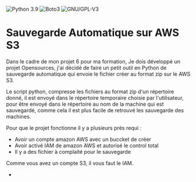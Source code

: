 ![Python 3.9](https://img.shields.io/badge/python-3.9%2B-green)
![Boto3](https://img.shields.io/badge/boto3-AWS_S3-yellow)
![GNU/GPL-V3](https://img.shields.io/badge/GNU-GPLv3-blue)

# Sauvegarde Automatique sur AWS S3

Dans le cadre de mon projet 6 pour ma formation, Je dois développé un projet Opensources, j'ai décidé de faire un petit outil en Python de sauvegarde automatique qui envoie le fichier créer au format zip sur le AWS S3.

Le script python, compresse les fichiers au format zip d'un répertoire donné, il est envoyé dans le répertoire temporaire choisie par l'utilisateur, pour être envoyé dans le répertoire au nom de la machine qui est sauvegardé, comme cela il est plus facile de retrouvé les sauvegarde des machines.

Pour que le projet fonctionne il y a plusieurs près requi :

  - Avoir un compte amazon AWS avec un buccket de créer
  - Avoir activé IAM de amazon AWS et autorisé le control total
  - Il y a des fichier à complaité pour le sauvegarde

Comme vous avez un compte S3, il vous faut le IAM.

  - 
